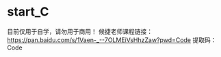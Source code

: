 # start_C
目前仅用于自学，请勿用于商用！
候捷老师课程链接：https://pan.baidu.com/s/1Vaen-_--7OLMEiVsHhzZaw?pwd=Code 
提取码：Code 
